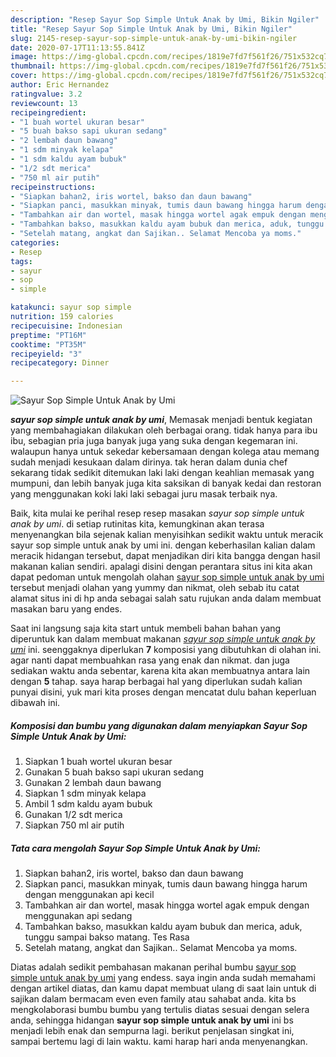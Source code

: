 ```yaml
---
description: "Resep Sayur Sop Simple Untuk Anak by Umi, Bikin Ngiler"
title: "Resep Sayur Sop Simple Untuk Anak by Umi, Bikin Ngiler"
slug: 2145-resep-sayur-sop-simple-untuk-anak-by-umi-bikin-ngiler
date: 2020-07-17T11:13:55.841Z
image: https://img-global.cpcdn.com/recipes/1819e7fd7f561f26/751x532cq70/sayur-sop-simple-untuk-anak-by-umi-foto-resep-utama.jpg
thumbnail: https://img-global.cpcdn.com/recipes/1819e7fd7f561f26/751x532cq70/sayur-sop-simple-untuk-anak-by-umi-foto-resep-utama.jpg
cover: https://img-global.cpcdn.com/recipes/1819e7fd7f561f26/751x532cq70/sayur-sop-simple-untuk-anak-by-umi-foto-resep-utama.jpg
author: Eric Hernandez
ratingvalue: 3.2
reviewcount: 13
recipeingredient:
- "1 buah wortel ukuran besar"
- "5 buah bakso sapi ukuran sedang"
- "2 lembah daun bawang"
- "1 sdm minyak kelapa"
- "1 sdm kaldu ayam bubuk"
- "1/2 sdt merica"
- "750 ml air putih"
recipeinstructions:
- "Siapkan bahan2, iris wortel, bakso dan daun bawang"
- "Siapkan panci, masukkan minyak, tumis daun bawang hingga harum dengan menggunakan api kecil"
- "Tambahkan air dan wortel, masak hingga wortel agak empuk dengan menggunakan api sedang"
- "Tambahkan bakso, masukkan kaldu ayam bubuk dan merica, aduk, tunggu sampai bakso matang. Tes Rasa"
- "Setelah matang, angkat dan Sajikan.. Selamat Mencoba ya moms."
categories:
- Resep
tags:
- sayur
- sop
- simple

katakunci: sayur sop simple 
nutrition: 159 calories
recipecuisine: Indonesian
preptime: "PT16M"
cooktime: "PT35M"
recipeyield: "3"
recipecategory: Dinner

---
```



![Sayur Sop Simple Untuk Anak by Umi](https://img-global.cpcdn.com/recipes/1819e7fd7f561f26/751x532cq70/sayur-sop-simple-untuk-anak-by-umi-foto-resep-utama.jpg)

<b><i>sayur sop simple untuk anak by umi</i></b>, Memasak menjadi bentuk kegiatan yang membahagiakan dilakukan oleh berbagai orang. tidak hanya para ibu ibu, sebagian pria juga banyak juga yang suka dengan kegemaran ini. walaupun hanya untuk sekedar kebersamaan dengan kolega atau memang sudah menjadi kesukaan dalam dirinya. tak heran dalam dunia chef sekarang tidak sedikit ditemukan laki laki dengan keahlian memasak yang mumpuni, dan lebih banyak juga kita saksikan di banyak kedai dan restoran yang menggunakan koki laki laki sebagai juru masak terbaik nya.



Baik, kita mulai ke perihal resep resep masakan <i>sayur sop simple untuk anak by umi</i>. di setiap rutinitas kita, kemungkinan akan terasa menyenangkan bila sejenak kalian menyisihkan sedikit waktu untuk meracik sayur sop simple untuk anak by umi ini. dengan keberhasilan kalian dalam meracik hidangan tersebut, dapat menjadikan diri kita bangga dengan hasil makanan kalian sendiri. apalagi disini dengan perantara situs ini kita akan dapat pedoman untuk mengolah olahan <u>sayur sop simple untuk anak by umi</u> tersebut menjadi olahan yang yummy dan nikmat, oleh sebab itu catat alamat situs ini di hp anda sebagai salah satu rujukan anda dalam membuat masakan baru yang endes.


Saat ini langsung saja kita start untuk membeli bahan bahan yang diperuntuk kan dalam membuat makanan <u><i>sayur sop simple untuk anak by umi</i></u> ini. seenggaknya diperlukan <b>7</b> komposisi yang dibutuhkan di olahan ini. agar nanti dapat membuahkan rasa yang enak dan nikmat. dan juga sediakan waktu anda sebentar, karena kita akan membuatnya antara lain dengan <b>5</b> tahap. saya harap berbagai hal yang diperlukan sudah kalian punyai disini, yuk mari kita proses dengan mencatat dulu bahan keperluan dibawah ini.

<!--inarticleads1-->

##### Komposisi dan bumbu yang digunakan dalam menyiapkan Sayur Sop Simple Untuk Anak by Umi:

1. Siapkan 1 buah wortel ukuran besar
1. Gunakan 5 buah bakso sapi ukuran sedang
1. Gunakan 2 lembah daun bawang
1. Siapkan 1 sdm minyak kelapa
1. Ambil 1 sdm kaldu ayam bubuk
1. Gunakan 1/2 sdt merica
1. Siapkan 750 ml air putih




<!--inarticleads2-->

##### Tata cara mengolah Sayur Sop Simple Untuk Anak by Umi:

1. Siapkan bahan2, iris wortel, bakso dan daun bawang
1. Siapkan panci, masukkan minyak, tumis daun bawang hingga harum dengan menggunakan api kecil
1. Tambahkan air dan wortel, masak hingga wortel agak empuk dengan menggunakan api sedang
1. Tambahkan bakso, masukkan kaldu ayam bubuk dan merica, aduk, tunggu sampai bakso matang. Tes Rasa
1. Setelah matang, angkat dan Sajikan.. Selamat Mencoba ya moms.




Diatas adalah sedikit pembahasan makanan perihal bumbu <u>sayur sop simple untuk anak by umi</u> yang endess. saya ingin anda sudah memahami dengan artikel diatas, dan kamu dapat membuat ulang di saat lain untuk di sajikan dalam bermacam even even family atau sahabat anda. kita bs mengkolaborasi bumbu bumbu yang tertulis diatas sesuai dengan selera anda, sehingga hidangan <b>sayur sop simple untuk anak by umi</b> ini bs menjadi lebih enak dan sempurna lagi. berikut penjelasan singkat ini, sampai bertemu lagi di lain waktu. kami harap hari anda menyenangkan.
